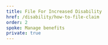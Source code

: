 ```yaml
---
title: File For Increased Disability
href: /disability/how-to-file-claim
order: 2
spoke: Manage benefits
private: true
---
```

